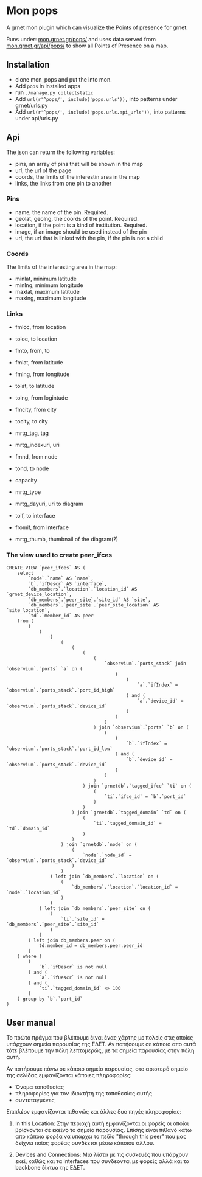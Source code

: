 # Mon pops
A grnet mon plugin which can visualize the Points of presence
for grnet.

Runs under:
[mon.grnet.gr/pops/](https://mon.grnet.gr/pops/) and uses data served from
[mon.grnet.gr/api/pops/](https://mon.grnet.gr/api/pops/) to show all Points of
Presence on a map.


## Installation
- clone mon_pops and put the into mon.
- Add `pops` in installed apps
- run `./manage.py collectstatic`
- Add `url(r'^pops/', include('pops.urls')),` into patterns under grnet/urls.py
- Add `url(r'^pops/', include('pops.urls.api_urls')),` into patterns under api/urls.py


## Api
The json can return the following variables:

- pins, an array of pins that will be shown in the map
- url, the url of the page
- coords, the limits of the interestin area in the map
- links, the links from one pin to another

### Pins
- name, the name of the pin. Required.
- geolat, geolng, the coords of the point. Required.
- location, if the point is a kind of institution. Required.
- image, if an image should be used instead of the pin
- url, the url that is linked with the pin, if the pin is not a child

### Coords
The limits of the interesting area in the map:

- minlat, minimum latitude
- minlng, minimum longitude
- maxlat, maximum latitude
- maxlng, maximum longitude


### Links

- fmloc, from location
- toloc, to location

- fmto, from, to

- fmlat, from latitude
- fmlng, from longitude
- tolat, to latitude
- tolng, from logintude

- fmcity, from city
- tocity, to city

- mrtg_tag, tag
- mrtg_indexuri, uri

- fmnd, from node
- tond, to node

- capacity

- mrtg_type
- mrtg_dayuri, uri to diagram

- toif, to interface
- fromif, from interface

- mrtg_thumb, thumbnail of the diagram(?)


### The view used to create peer_ifces
	CREATE VIEW `peer_ifces` AS (
	    select
	        `node`.`name` AS `name`,
	        `b`.`ifDescr` AS `interface`,
	        `db_members`.`location`.`location_id` AS `grnet_device_location`,
	        `db_members`.`peer_site`.`site_id` AS `site`,
	        `db_members`.`peer_site`.`peer_site_location` AS `site_location`,
	        `td`.`member_id` AS peer
	    from (
	        (
	            (
	                (
	                    (
	                        (
	                            (
	                                (
	                                    `observium`.`ports_stack` join `observium`.`ports` `a` on (
	                                        (
	                                            (
	                                                `a`.`ifIndex` = `observium`.`ports_stack`.`port_id_high`
	                                            ) and (
	                                                `a`.`device_id` = `observium`.`ports_stack`.`device_id`
	                                            )
	                                        )
	                                    )
	                                ) join `observium`.`ports` `b` on (
	                                    (
	                                        (
	                                            `b`.`ifIndex` = `observium`.`ports_stack`.`port_id_low`
	                                        ) and (
	                                            `b`.`device_id` = `observium`.`ports_stack`.`device_id`
	                                        )
	                                    )
	                                )
	                            ) join `grnetdb`.`tagged_ifce` `ti` on (
	                                (
	                                    `ti`.`ifce_id` = `b`.`port_id`
	                                )
	                            )
	                        ) join `grnetdb`.`tagged_domain` `td` on (
	                            (
	                                `ti`.`tagged_domain_id` = `td`.`domain_id`
	                            )
	                        )
	                    ) join `grnetdb`.`node` on (
	                        (
	                            `node`.`node_id` = `observium`.`ports_stack`.`device_id`
	                        )
	                    )
	                ) left join `db_members`.`location` on (
	                    (
	                        `db_members`.`location`.`location_id` = `node`.`location_id`
	                    )
	                )
	            ) left join `db_members`.`peer_site` on (
	                (
	                    `ti`.`site_id` = `db_members`.`peer_site`.`site_id`
	                )
	            )
	        ) left join db_members.peer on (
	            td.member_id = db_members.peer.peer_id
	        )
	    ) where (
	        (
	            `b`.`ifDescr` is not null
	        ) and (
	            `a`.`ifDescr` is not null
	        ) and (
	            `ti`.`tagged_domain_id` <> 100
	        )
	    ) group by `b`.`port_id`
	)


## User manual
Το πρώτο πράγμα που βλέπουμε έιναι ένας χάρτης με πολείς στις οποίες υπάρχουν
σημεία παρουσίας της ΕΔΕΤ. Αν πατήσουμε σε κάποιο απο αυτά τότε βλέπουμε την
πόλη λεπτομερώς, με τα σημεία παρουσίας στην πόλη αυτή.

Αν πατήσουμε πάνω σε κάποιο σημείο παρουσίας, στο αριστερό σημείο της σελίδας
εμφανίζονται κάποιες πληροφορίες:

- Όνομα τοποθεσίας
- πληροφορίες για τον ιδιοκτήτη της τοποθεσίας αυτής
- συντεταγμένες

Επιπλέον εμφανίζονται πιθανώς και άλλες δυο πηγές πληροφορίας:

1. In this Location:
Στην περιοχή αυτή εμφανίζονται οι φορείς οι οποίοι βρίσκονται σε εκείνο το
σημείο παρουσίας. Επίσης είναι πιθανό κάτω απο κάποιο φορέα να υπάρχει το πεδίο
"through this peer" που μας δείχνει ποίος φορέας συνδέεται μέσω κάποιου άλλου.

2. Devices and Connections:
Μια λίστα με τις συσκευές που υπάρχουν εκεί, καθώς και τα interfaces που
συνδεονται με φορείς αλλά και το backbone δίκτυο της ΕΔΕΤ.
